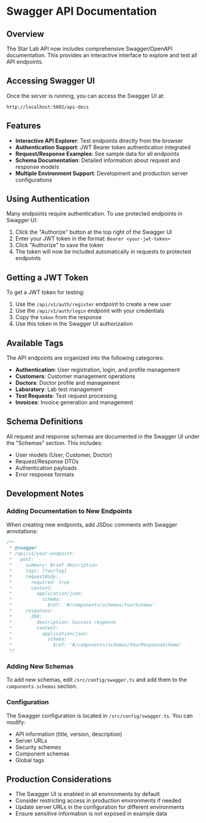 # Swagger API Documentation

## Overview

The Star Lab API now includes comprehensive Swagger/OpenAPI documentation. This provides an interactive interface to explore and test all API endpoints.

## Accessing Swagger UI

Once the server is running, you can access the Swagger UI at:

```url
http://localhost:5002/api-docs
```

## Features

- **Interactive API Explorer**: Test endpoints directly from the browser
- **Authentication Support**: JWT Bearer token authentication integrated
- **Request/Response Examples**: See sample data for all endpoints
- **Schema Documentation**: Detailed information about request and response models
- **Multiple Environment Support**: Development and production server configurations

## Using Authentication

Many endpoints require authentication. To use protected endpoints in Swagger UI:

1. Click the "Authorize" button at the top right of the Swagger UI
2. Enter your JWT token in the format: `Bearer <your-jwt-token>`
3. Click "Authorize" to save the token
4. The token will now be included automatically in requests to protected endpoints

## Getting a JWT Token

To get a JWT token for testing:

1. Use the `/api/v1/auth/register` endpoint to create a new user
2. Use the `/api/v1/auth/login` endpoint with your credentials
3. Copy the `token` from the response
4. Use this token in the Swagger UI authorization

## Available Tags

The API endpoints are organized into the following categories:

- **Authentication**: User registration, login, and profile management
- **Customers**: Customer management operations
- **Doctors**: Doctor profile and management
- **Laboratory**: Lab test management
- **Test Requests**: Test request processing
- **Invoices**: Invoice generation and management

## Schema Definitions

All request and response schemas are documented in the Swagger UI under the "Schemas" section. This includes:

- User models (User, Customer, Doctor)
- Request/Response DTOs
- Authentication payloads
- Error response formats

## Development Notes

### Adding Documentation to New Endpoints

When creating new endpoints, add JSDoc comments with Swagger annotations:

```typescript
/**
 * @swagger
 * /api/v1/your-endpoint:
 *   post:
 *     summary: Brief description
 *     tags: [YourTag]
 *     requestBody:
 *       required: true
 *       content:
 *         application/json:
 *           schema:
 *             $ref: '#/components/schemas/YourSchema'
 *     responses:
 *       200:
 *         description: Success response
 *         content:
 *           application/json:
 *             schema:
 *               $ref: '#/components/schemas/YourResponseSchema'
 */
```

### Adding New Schemas

To add new schemas, edit `/src/config/swagger.ts` and add them to the `components.schemas` section.

### Configuration

The Swagger configuration is located in `/src/config/swagger.ts`. You can modify:

- API information (title, version, description)
- Server URLs
- Security schemes
- Component schemas
- Global tags

## Production Considerations

- The Swagger UI is enabled in all environments by default
- Consider restricting access in production environments if needed
- Update server URLs in the configuration for different environments
- Ensure sensitive information is not exposed in example data
